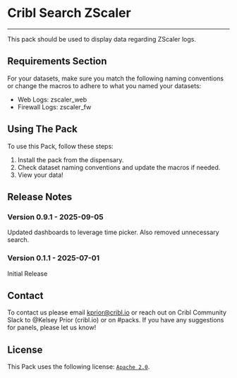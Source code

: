 # Cribl Search ZScaler
----

This pack should be used to display data regarding ZScaler logs.


## Requirements Section

For your datasets, make sure you match the following naming conventions or change the macros to adhere to what you named your datasets:
* Web Logs: zscaler_web
* Firewall Logs: zscaler_fw


## Using The Pack

To use this Pack, follow these steps:

1. Install the pack from the dispensary.
2. Check dataset naming conventions and update the macros if needed. 
3. View your data!


## Release Notes

### Version 0.9.1 - 2025-09-05
Updated dashboards to leverage time picker. Also removed unnecessary search.

### Version 0.1.1 - 2025-07-01
Initial Release

## Contact
To contact us please email <kprior@cribl.io> or reach out on Cribl Community Slack to @Kelsey Prior (cribl.io) or on #packs. If you have any suggestions for panels, please let us know!


## License
This Pack uses the following license: [`Apache 2.0`](http://apache.org/licenses/LICENSE-2.0).
